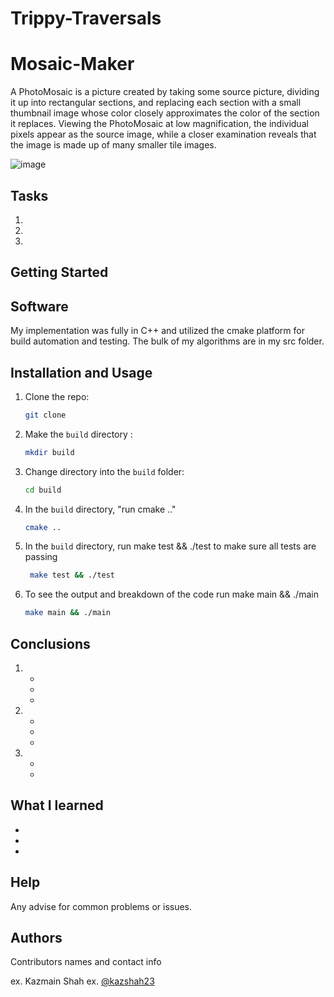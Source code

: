 # Trippy-Traversals

# Mosaic-Maker
A PhotoMosaic is a picture created by taking some source picture, dividing it up into rectangular sections, and replacing each section with a small thumbnail image whose color closely approximates the color of the section it replaces. Viewing the PhotoMosaic at low magnification, the individual pixels appear as the source image, while a closer examination reveals that the image is made up of many smaller tile images.

![image](https://user-images.githubusercontent.com/92821191/211985087-72e687fc-b01d-4a3b-abd1-32264111aafb.png)


## Tasks


1) 

2) 

3) 

## Getting Started
## Software 
My implementation was fully in C++ and utilized the cmake platform for build automation and testing. The bulk of my algorithms are in my src folder.

## Installation and Usage

1. Clone the repo:
   ```sh
   git clone 
   ```
2. Make the `build` directory :
    ```sh
    mkdir build
    ```
3. Change directory into the `build` folder:
    ```sh
    cd build
    ```
4. In the `build` directory, "run cmake .."
   ```sh
   cmake ..
   ```
5. In the `build` directory, run make test && ./test to make sure all tests are passing
   ```sh
    make test && ./test
   ```
6. To see the output and breakdown of the code run make main && ./main  
    ```sh
   make main && ./main
    ```    
## Conclusions
1) 
    - 
    - 
    - 
  
 2) 
    - 
    - 
    - 
  
 3) 
    - 
    - 
 ## What I learned
 - 
 - 
 - 
## Help

Any advise for common problems or issues.


## Authors

Contributors names and contact info

ex. Kazmain Shah
ex. [@kazshah23](kshah228@illinois.edu)
